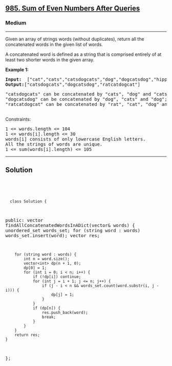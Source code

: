 
<h2><a href="https://leetcode.com/problems/sum-of-even-numbers-after-queries/">985. Sum of Even Numbers After Queries</a></h2>
<h3>Medium</h3>
<hr>
<div><p>
Given an array of strings words (without duplicates), return all the concatenated words in the given list of words.

A concatenated word is defined as a string that is comprised entirely of at least two shorter words in the given array.

 
</p>


<p><strong>Example 1:</strong></p>
<pre><strong>Input:</strong>  ["cat","cats","catsdogcats","dog","dogcatsdog","hippopotamuses","rat","ratcatdogcat"]
<strong>Output:</strong>["catsdogcats","dogcatsdog","ratcatdogcat"]
</pre>
<pre>
"catsdogcats" can be concatenated by "cats", "dog" and "cats"; 
"dogcatsdog" can be concatenated by "dog", "cats" and "dog"; 
"ratcatdogcat" can be concatenated by "rat", "cat", "dog" and "cat".
  </pre>
  

 

Constraints:
<pre>
1 <= words.length <= 104
1 <= words[i].length <= 30
words[i] consists of only lowercase English letters.
All the strings of words are unique.
1 <= sum(words[i].length) <= 105
</pre>
<hr>
 <h2><strong><b>Solution</b></strong></h2>
 <br>
 <pre>
 
      class Solution {
public:
    vector<string> findAllConcatenatedWordsInADict(vector<string>& words) {
        unordered_set<string> words_set;
        for (string word : words) words_set.insert(word);
        vector<string> res;
    
        for (string word : words) {
            int n = word.size();
            vector<int> dp(n + 1, 0);
            dp[0] = 1;
            for (int i = 0; i < n; i++) {
                if (!dp[i]) continue;
                for (int j = i + 1; j <= n; j++) {
                    if (j - i < n && words_set.count(word.substr(i, j - i))) {
                        dp[j] = 1;
                    }
                }
                if (dp[n]) {
                    res.push_back(word);
                    break;
                }
            }
        }
        return res;
    }
};
          
 </pre>

